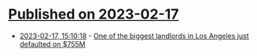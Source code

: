 # [Published on 2023-02-17](index.md)

* [2023-02-17, 15:10:18](https://news.ycombinator.com/item?id=34835519) - [One of the biggest landlords in Los Angeles just defaulted on $755M](https://fortune.com/2023/02/14/remote-work-los-angeles-office-building-default-brookfield/)
